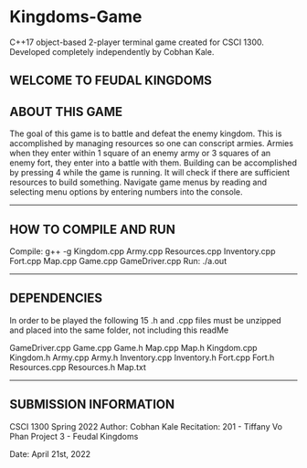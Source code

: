 # Kingdoms-Game
C++17 object-based 2-player terminal game created for CSCI 1300. Developed completely independently by Cobhan Kale.

WELCOME TO FEUDAL KINGDOMS
--------------------------------
ABOUT THIS GAME
--------------------------------
The goal of this game is to battle and defeat the enemy kingdom. This is accomplished by managing resources so one can conscript armies. 
Armies when they enter within 1 square of an enemy army or 3 squares of an enemy fort, they enter into a battle with them. 
Building can be accomplished by pressing 4 while the game is running. It will check if there are sufficient resources to build something.
Navigate game menus by reading and selecting menu options by entering numbers into the console.

--------------------------------
HOW TO COMPILE AND RUN
--------------------------------
Compile:    g++ -g Kingdom.cpp Army.cpp Resources.cpp Inventory.cpp Fort.cpp Map.cpp  Game.cpp GameDriver.cpp
Run: ./a.out

--------------------------------
DEPENDENCIES
--------------------------------
In order to be played the following 15 .h and .cpp files must be unzipped and placed into the same folder, not including this readMe

GameDriver.cpp   Game.cpp   Game.h   Map.cpp   Map.h   Kingdom.cpp   Kingdom.h   Army.cpp   Army.h   Inventory.cpp   Inventory.h   Fort.cpp   Fort.h   Resources.cpp   Resources.h Map.txt

--------------------------------
SUBMISSION INFORMATION
--------------------------------

 CSCI 1300 Spring 2022
 Author: Cobhan Kale
 Recitation: 201 - Tiffany Vo Phan
 Project 3 - Feudal Kingdoms

 Date: April 21st, 2022

